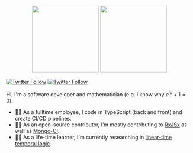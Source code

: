 <p align="center">
  <a href="https://github.com/aerabi">
    <img 
      height="180"
      src="https://github-readme-stats.vercel.app/api/top-langs/?username=anuraghazra&layout=compact&hide=HTML,CSS&langs_count=10" 
    >
  </a>
  <a href="https://github.com/aerabi">
    <img
      height="180"
      src="https://github-readme-stats.vercel.app/api?username=aerabi&count_private=true&show_icons=true&title_color=663399"
    >
  </a>
</p>

[![Twitter Follow](https://img.shields.io/twitter/follow/MohammadAliPER?style=social)](https://twitter.com/MohammadAliPER)
[![Twitter Follow](https://img.shields.io/twitter/follow/MohammadAliEN?style=social)](https://twitter.com/MohammadAliEN)

Hi, I'm a software developer and mathematician (e.g. I know why $e^{i\pi} + 1 = 0$).

- 🧑‍💼 As a fulltime employee, I code in TypeScript (back and front) and create CI/CD pipelines.
- 🧑‍💻 As an open-source contributor, I’m mostly contributing to [RxJSx](https://www.npmjs.com/rxjsx) as well as [Mongo-CI](https://www.npmjs.com/package/mongo-ci).
- 🧑‍🎓 As a life-time learner, I'm currently researching in [linear-time temporal logic](https://github.com/aerabi/heartbeat-poster).
